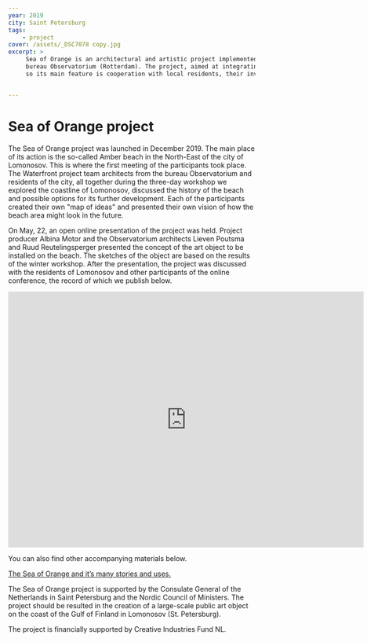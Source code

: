 ```yaml
---
year: 2019
city: Saint Petersburg
tags:
    - project
cover: /assets/_DSC7078 copy.jpg
excerpt: >
     Sea of Orange is an architectural and artistic project implemented by the Waterfront project team together with partners from the Dutch architectural 
     bureau Observatorium (Rotterdam). The project, aimed at integrating public art into public spaces, is based on the ideas of co-design and placemaking, 
     so its main feature is cooperation with local residents, their involvement in the process of planning and creating an art object.


---
```


# Sea of Orange project

The Sea of Orange project was launched in December 2019. The main place of its action is the so-called Amber beach in the North-East of the city of Lomonosov. 
This is where the first meeting of the participants took place. The Waterfront project team architects from the bureau Observatorium and residents of the city, 
all together during the three-day workshop we explored the coastline of Lomonosov, discussed the history of the beach and possible options for its further 
development. Each of the participants created their own "map of ideas" and presented their own vision of how the beach area might look in the future.


On May, 22, an open online presentation of the project was held. Project producer Albina Motor and the Observatorium architects Lieven Poutsma and Ruud 
Reutelingsperger presented the concept of the art object to be installed on the beach. The sketches of the object are based on the results of the winter 
workshop. After the presentation, the project was discussed with the residents of Lomonosov and other participants of the online conference, the record of which 
we publish below.

<iframe width="725" height="521" src="https://www.youtube.com/embed/8fta_muHcm0" frameborder="0" allow="accelerometer; autoplay; encrypted-media; gyroscope; 
picture-in-picture" allowfullscreen></iframe>

You can also find other accompanying materials below.

[The Sea of Orange and it’s many stories and uses.](https://drive.google.com/file/d/1diP2loa-eevx8BPKiE3hfMUEAVtvxgUR/view?usp=sharing)

The Sea of Orange project is supported by the Consulate General of the Netherlands in Saint Petersburg and the Nordic Council of Ministers. 
The project should be resulted in the creation of a large-scale public art object on the coast of the Gulf of Finland in Lomonosov (St. Petersburg).

The project is financially supported by Creative Industries Fund NL.
